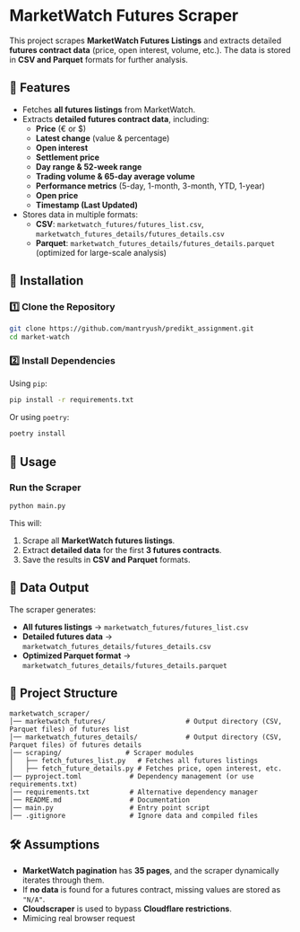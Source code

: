 # MarketWatch Futures Scraper

This project scrapes **MarketWatch Futures Listings** and extracts detailed **futures contract data** (price, open interest, volume, etc.). The data is stored in **CSV and Parquet** formats for further analysis.

## 📌 Features
- Fetches **all futures listings** from MarketWatch.
- Extracts **detailed futures contract data**, including:
  - **Price** (€ or $)
  - **Latest change** (value & percentage)
  - **Open interest**
  - **Settlement price**
  - **Day range & 52-week range**
  - **Trading volume & 65-day average volume**
  - **Performance metrics** (5-day, 1-month, 3-month, YTD, 1-year)
  - **Open price**
  - **Timestamp (Last Updated)**
- Stores data in multiple formats:
  - **CSV**: `marketwatch_futures/futures_list.csv`, `marketwatch_futures_details/futures_details.csv`
  - **Parquet**: `marketwatch_futures_details/futures_details.parquet` (optimized for large-scale analysis)

## 🚀 Installation
### 1️⃣ Clone the Repository
```bash
git clone https://github.com/mantryush/predikt_assignment.git
cd market-watch
```

### 2️⃣ Install Dependencies
Using `pip`:
```bash
pip install -r requirements.txt
```
Or using `poetry`:
```bash
poetry install
```

## 📜 Usage
### Run the Scraper
```bash
python main.py
```
This will:
1. Scrape all **MarketWatch futures listings**.
2. Extract **detailed data** for the first **3 futures contracts**.
3. Save the results in **CSV and Parquet** formats.

## 📂 Data Output
The scraper generates:
- **All futures listings** → `marketwatch_futures/futures_list.csv`
- **Detailed futures data** → `marketwatch_futures_details/futures_details.csv`
- **Optimized Parquet format** → `marketwatch_futures_details/futures_details.parquet`

## 📂 Project Structure
```
marketwatch_scraper/
│── marketwatch_futures/                    # Output directory (CSV, Parquet files) of futures list
│── marketwatch_futures_details/            # Output directory (CSV, Parquet files) of futures details
│── scraping/                # Scraper modules
│   ├── fetch_futures_list.py   # Fetches all futures listings
│   ├── fetch_future_details.py # Fetches price, open interest, etc.
│── pyproject.toml            # Dependency management (or use requirements.txt)
│── requirements.txt          # Alternative dependency manager
│── README.md                 # Documentation
│── main.py                   # Entry point script
│── .gitignore                # Ignore data and compiled files
```

## 🛠 Assumptions
- **MarketWatch pagination** has **35 pages**, and the scraper dynamically iterates through them.
- If **no data** is found for a futures contract, missing values are stored as `"N/A"`.
- **Cloudscraper** is used to bypass **Cloudflare restrictions**.
- Mimicing real browser request


